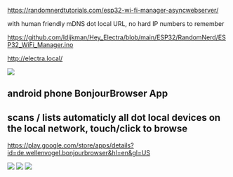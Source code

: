 https://randomnerdtutorials.com/esp32-wi-fi-manager-asyncwebserver/

with human friendly mDNS dot local URL, no hard IP numbers to remember

https://github.com/ldijkman/Hey_Electra/blob/main/ESP32/RandomNerd/ESP32_WiFi_Manager.ino

http://electra.local/

<img src="https://github.com/ldijkman/Hey_Electra/blob/main/ESP32/RandomNerd/20211226_073928.jpg">

## android phone BonjourBrowser App
## scans / lists automaticly all dot local devices on the local network, touch/click to browse

https://play.google.com/store/apps/details?id=de.wellenvogel.bonjourbrowser&hl=en&gl=US

<img src="https://github.com/ldijkman/Hey_Electra/blob/main/ESP32/RandomNerd/Screenshot_20211226-074232_BonjourBrowser.jpg">

<img src="https://github.com/ldijkman/Hey_Electra/blob/main/ESP32/RandomNerd/Screenshot_20211226-142216_Chrome.jpg">

<img src="https://github.com/ldijkman/Hey_Electra/blob/main/ESP32/RandomNerd/Screenshot_20211226-142934_Chrome.jpg">
